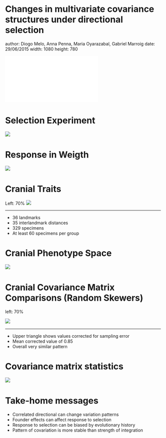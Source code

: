 <style>
.reveal h1, .reveal h2, .reveal h3 {
  word-wrap: normal;
  -moz-hyphens: none;
}
</style>
<style>
.midcenter {
    position: fixed;
    top: 50%;
    left: 50%;
}
</style>



Changes in multivariate covariance structures under directional selection
========================================================
author: Diogo Melo, Anna Penna, Maria Oyarazabal, Gabriel Marroig
date: 29/06/2015
width: 1080
height: 780

![](./md/evolution-logo.pdf)

Selection Experiment
========================================================

![](./md/experiment.png)


Response in Weigth
========================================================

![](./md/p49_plot.png)

Cranial Traits
========================================================
Left: 70%
![](./md/Fig3.jpg)

***

- 36 landmarks
- 35 interlandmark distances
- 329 specimens
- At least 60 specimens per group

Cranial Phenotype Space
========================================================

![](./md/cv_plot_12.png)

Cranial Covariance Matrix Comparisons (Random Skewers)
========================================================
left: 70%

![](./md/heatmaps_in_r.png)

***

- Upper triangle shows values corrected for sampling error
- Mean corrected value of 0.85 
- Overall very similar pattern

Covariance matrix statistics
========================================================

![](./md/stats.png)

Take-home messages
========================================================

- Correlated directional can change variation patterns
- Founder effects can affect response to selection
- Response to selection can be biased by evolutionary history
- Pattern of covariation is more stable than strength of integration
